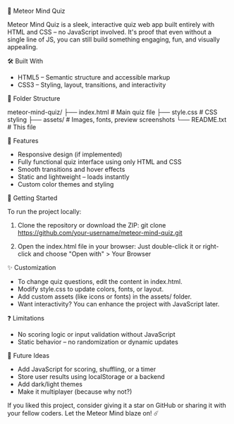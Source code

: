 🌠 Meteor Mind Quiz

Meteor Mind Quiz is a sleek, interactive quiz web app built entirely with HTML and CSS – no JavaScript involved. It's proof that even without a single line of JS, you can still build something engaging, fun, and visually appealing.


🛠️ Built With

- HTML5 – Semantic structure and accessible markup
- CSS3 – Styling, layout, transitions, and interactivity

📂 Folder Structure

meteor-mind-quiz/
├── index.html           # Main quiz file
├── style.css            # CSS styling
├── assets/              # Images, fonts, preview screenshots
└── README.txt           # This file

🧠 Features

- Responsive design (if implemented)
- Fully functional quiz interface using only HTML and CSS
- Smooth transitions and hover effects
- Static and lightweight – loads instantly
- Custom color themes and styling

🚀 Getting Started

To run the project locally:

1. Clone the repository or download the ZIP:
   git clone https://github.com/your-username/meteor-mind-quiz.git

2. Open the index.html file in your browser:
   Just double-click it or right-click and choose "Open with" > Your Browser

✨ Customization

- To change quiz questions, edit the content in index.html.
- Modify style.css to update colors, fonts, or layout.
- Add custom assets (like icons or fonts) in the assets/ folder.
- Want interactivity? You can enhance the project with JavaScript later.

❓ Limitations

- No scoring logic or input validation without JavaScript
- Static behavior – no randomization or dynamic updates

📌 Future Ideas

- Add JavaScript for scoring, shuffling, or a timer
- Store user results using localStorage or a backend
- Add dark/light themes
- Make it multiplayer (because why not?)


If you liked this project, consider giving it a star on GitHub or sharing it with your fellow coders. Let the Meteor Mind blaze on! ☄️
